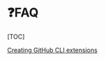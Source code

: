 # ❓FAQ

[TOC]



[Creating GitHub CLI extensions](https://docs.github.com/en/github-cli/github-cli/creating-github-cli-extensions)

